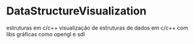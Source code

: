 # DataStructureVisualization
estruturas em c/c++
visualização de estruturas de dados em c/c++ com libs gráficas como opengl e sdl
